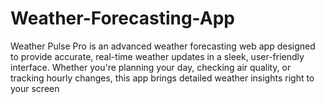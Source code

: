 # Weather-Forecasting-App
Weather Pulse Pro is an advanced weather forecasting web app designed to provide accurate, real-time weather updates in a sleek, user-friendly interface. Whether you're planning your day, checking air quality, or tracking hourly changes, this app brings detailed weather insights right to your screen
